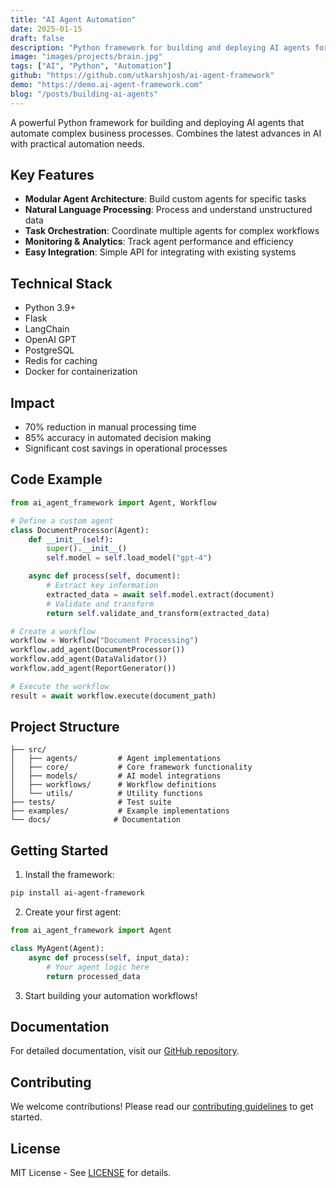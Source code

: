 ```yaml
---
title: "AI Agent Automation"
date: 2025-01-15
draft: false
description: "Python framework for building and deploying AI agents for process automation"
image: "images/projects/brain.jpg"
tags: ["AI", "Python", "Automation"]
github: "https://github.com/utkarshjosh/ai-agent-framework"
demo: "https://demo.ai-agent-framework.com"
blog: "/posts/building-ai-agents"
---
```


A powerful Python framework for building and deploying AI agents that automate complex business processes. Combines the latest advances in AI with practical automation needs.

## Key Features

- **Modular Agent Architecture**: Build custom agents for specific tasks
- **Natural Language Processing**: Process and understand unstructured data
- **Task Orchestration**: Coordinate multiple agents for complex workflows
- **Monitoring & Analytics**: Track agent performance and efficiency
- **Easy Integration**: Simple API for integrating with existing systems

## Technical Stack

- Python 3.9+
- Flask
- LangChain
- OpenAI GPT
- PostgreSQL
- Redis for caching
- Docker for containerization

## Impact

- 70% reduction in manual processing time
- 85% accuracy in automated decision making
- Significant cost savings in operational processes

## Code Example

```python
from ai_agent_framework import Agent, Workflow

# Define a custom agent
class DocumentProcessor(Agent):
    def __init__(self):
        super().__init__()
        self.model = self.load_model("gpt-4")

    async def process(self, document):
        # Extract key information
        extracted_data = await self.model.extract(document)
        # Validate and transform
        return self.validate_and_transform(extracted_data)

# Create a workflow
workflow = Workflow("Document Processing")
workflow.add_agent(DocumentProcessor())
workflow.add_agent(DataValidator())
workflow.add_agent(ReportGenerator())

# Execute the workflow
result = await workflow.execute(document_path)
```

## Project Structure

```
├── src/
│   ├── agents/         # Agent implementations
│   ├── core/           # Core framework functionality
│   ├── models/         # AI model integrations
│   ├── workflows/      # Workflow definitions
│   └── utils/          # Utility functions
├── tests/              # Test suite
├── examples/           # Example implementations
└── docs/              # Documentation
```

## Getting Started

1. Install the framework:

```bash
pip install ai-agent-framework
```

2. Create your first agent:

```python
from ai_agent_framework import Agent

class MyAgent(Agent):
    async def process(self, input_data):
        # Your agent logic here
        return processed_data
```

3. Start building your automation workflows!

## Documentation

For detailed documentation, visit our [GitHub repository](https://github.com/utkarshjosh/ai-agent-framework).

## Contributing

We welcome contributions! Please read our [contributing guidelines](https://github.com/utkarshjosh/ai-agent-framework/blob/main/CONTRIBUTING.md) to get started.

## License

MIT License - See [LICENSE](https://github.com/utkarshjosh/ai-agent-framework/blob/main/LICENSE) for details.
